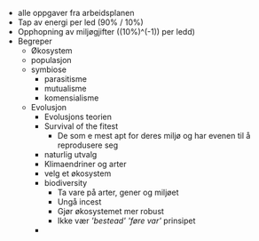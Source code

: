 - alle oppgaver fra arbeidsplanen
- Tap av energi per led (90% / 10%)
- Opphopning av miljøgjifter ((10%)^(-1)) per ledd)
- Begreper
  - Økosystem
  - populasjon
  - symbiose
    - parasitisme
    - mutualisme
    - komensialisme
  - Evolusjon
    - Evolusjons teorien
    - Survival of the fitest
      - De som e mest apt for deres miljø og har evenen til å reprodusere seg
    - naturlig utvalg
    - Klimaendriner og arter
    - velg et økosystem
    - biodiversity
      - Ta vare på arter, gener og miljøet
      - Ungå incest
      - Gjør økosystemet mer robust
      - Ikke vær *'bestead' 'føre var'* prinsipet
    - 

